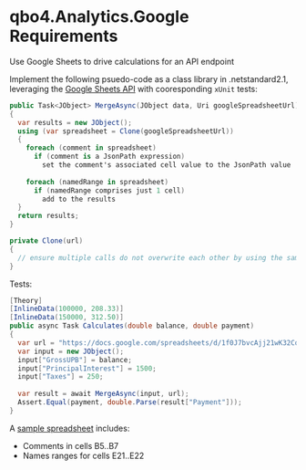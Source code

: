 # qbo4.Analytics.Google Requirements

Use Google Sheets to drive calculations for an API endpoint

Implement the following psuedo-code as a class library in .netstandard2.1, leveraging the [Google Sheets API](https://developers.google.com/sheets/api/quickstart/dotnet) with cooresponding `xUnit` tests:

``` csharp
public Task<JObject> MergeAsync(JObject data, Uri googleSpreadsheetUrl) 
{
  var results = new JObject();
  using (var spreadsheet = Clone(googleSpreadsheetUrl))
  {
    foreach (comment in spreadsheet)
      if (comment is a JsonPath expression)
        set the comment's associated cell value to the JsonPath value
      
    foreach (namedRange in spreadsheet)
      if (namedRange comprises just 1 cell)
        add to the results
  }
  return results;  
}

private Clone(url) 
{
  // ensure multiple calls do not overwrite each other by using the same spreadsheet at the same time
}
```

Tests:

```csharp
[Theory]
[InlineData(100000, 208.33)]
[InlineData(150000, 312.50)]
public async Task Calculates(double balance, double payment) 
{
  var url = "https://docs.google.com/spreadsheets/d/1f0J7bvcAjj21wK32CqfVJsr_jLHJiL-jIm9_Y9kXGiI";
  var input = new JObject();
  input["GrossUPB"] = balance;
  input["PrincipalInterest"] = 1500;
  input["Taxes"] = 250;
  
  var result = await MergeAsync(input, url);
  Assert.Equal(payment, double.Parse(result["Payment"]));
}
```

A [sample spreadsheet](https://docs.google.com/spreadsheets/d/1f0J7bvcAjj21wK32CqfVJsr_jLHJiL-jIm9_Y9kXGiI/edit?usp=sharing) includes:

- Comments in cells B5..B7
- Names ranges for cells E21..E22

